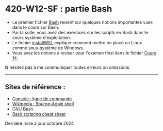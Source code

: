 # 420-W12-SF : partie Bash

- Le premier fichier [Bash](Bash.md) revient sur quelques notions importantes vues dans le cours sur Bash.
- Par la suite, vous avez des exercices sur les scripts en Bash dans le cours système d'exploitation.
- Le fichier [installWSL](InstalleWSL.md) explique comment mettre en place un Linux comme sous-système de Windows.
- Vous avez les notions à reviser pour l'examen final dans le fichier [Cours 14](Cours14.md).

N'hésitez pas à me communiquer toutes erreurs ou omissions.


--- 
## Sites de référence :

- [Console : ligne de commande](https://doc.ubuntu-fr.org/tutoriel/console_ligne_de_commande)
- [Wikipedia : Bourne-Again shell](https://fr.wikipedia.org/wiki/Bourne-Again_shell)
- [GNU Bash](https://www.gnu.org/software/bash/)
- [Bash scripting cheat sheet](https://devhints.io/bash)

Dernière mise à jour octobre 2024
